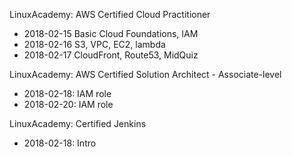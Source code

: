 LinuxAcademy: AWS Certified Cloud Practitioner

- 2018-02-15 Basic Cloud Foundations, IAM
- 2018-02-16 S3, VPC, EC2, lambda
- 2018-02-17 CloudFront, Route53, MidQuiz

LinuxAcademy: AWS Certified Solution Architect - Associate-level
- 2018-02-18: IAM role
- 2018-02-20: IAM role


LinuxAcademy: Certified Jenkins
- 2018-02-18: Intro
